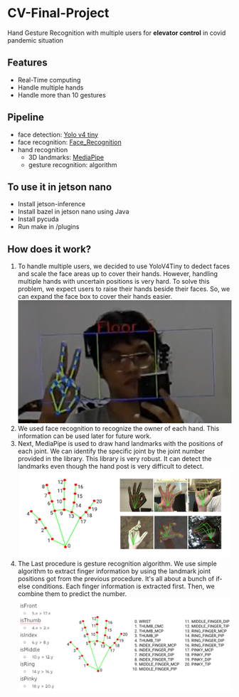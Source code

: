 # CV-Final-Project
Hand Gesture Recognition with multiple users for <b>elevator control</b> in covid pandemic situation
<h2>Features</h2>
<ul>
  <li>Real-Time computing</li>
  <li>Handle multiple hands</li>
  <li>Handle more than 10 gestures</li>
</ul>
<h2>Pipeline</h2>
<ul>
  <li>face detection: <a href="https://github.com/cansik/yolo-hand-detection">Yolo v4 tiny</a></li>
  <li>face recognition: <a href="https://github.com/ageitgey/face_recognition">Face_Recognition</a></li>
  <li>hand recognition
    <ul>
      <li>3D landmarks: <a href="https://github.com/google/mediapipe">MediaPipe</a></li>
      <li>gesture recognition: algorithm</li>
    </ul>
  </li>
</ul>
<h2>To use it in jetson nano</h2>
<ul>
  <li>Install jetson-inference</li>
  <li>Install bazel in jetson nano using Java</li>
  <li>Install pycuda</li>
  <li>Run make in /plugins</li>
</ul>
<h2>How does it work?</h2>
<ol>
  <li>To handle multiple users, we decided to use YoloV4Tiny to dedect faces and scale the face areas up to cover their hands. However, handling multiple hands with uncertain positions is very hard. To solve this problem, we expect users to raise their hands beside their faces. So, we can expand the face box to cover their hands easier.
  <img src="./face_detect.PNG" alt="face detection">
  </li>
  <li>We used face recognition to recognize the owner of each hand. This information can be used later for future work.</li>
  <li>Next, MediaPipe is used to draw hand landmarks with the positions of each joint. We can identify the specific joint by the joint number provided in the library. This library is very robust. It can detect the landmarks even though the hand post is very difficult to detect.
  <img src="hand_landmarks.PNG" alt="hand landmarks">
  </li>
  <li>The Last procedure is gesture recognition algorithm. We use simple algorithm to extract finger information by using the landmark joint positions got from the previous procedure. It's all about a bunch of if-else conditions. Each finger information is extracted first. Then, we combine them to predict the number.
  <img src="finger_conditions.PNG" alt="finger conditions">
  </li>
</ol>
